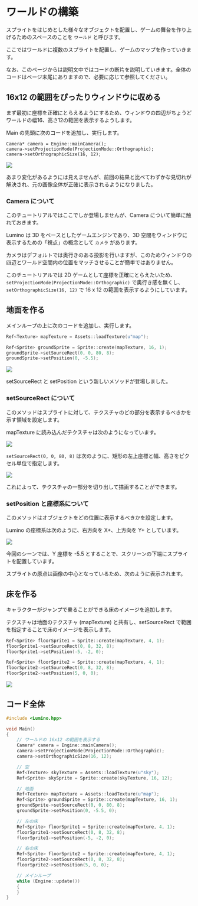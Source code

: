 ワールドの構築
==========

スプライトをはじめとした様々なオブジェクトを配置し、ゲームの舞台を作り上げるためのスペースのことを `ワールド` と呼びます。

ここではワールドに複数のスプライトを配置し、ゲームのマップを作っていきます。

なお、このページからは説明文中ではコードの断片を説明していきます。全体のコードはページ末尾にありますので、必要に応じて参照してください。


16x12 の範囲をぴったりウィンドウに収める
----------

まず最初に座標を正確にとらえるようにするため、ウィンドウの四辺がちょうどワールドの幅16、高さ12の範囲を表示するようします。

Main の先頭に次のコードを追加し、実行します。

```
Camera* camera = Engine::mainCamera();
camera->setProjectionMode(ProjectionMode::Orthographic);
camera->setOrthographicSize(16, 12);
```

![](img/world-building-6.png)

あまり変化があるようには見えませんが、前回の結果と比べてわずかな見切れが解決され、元の画像全体が正確に表示されるようになりました。


### Camera について

このチュートリアルではここでしか登場しませんが、Camera について簡単に触れておきます。

Lumino は 3D をベースとしたゲームエンジンであり、3D 空間をウィンドウに表示するための「視点」の概念として `カメラ` があります。

カメラはデフォルトでは奥行きのある投影を行いますが、このためウィンドウの四辺とワールド空間内の位置をマッチさせることが簡単ではありません。

このチュートリアルでは 2D ゲームとして座標を正確にとらえたいため、`setProjectionMode(ProjectionMode::Orthographic)` で奥行き感を無くし、`setOrthographicSize(16, 12)` で 16 x 12 の範囲を表示するようにしています。



地面を作る
----------

メインループの上に次のコードを追加し、実行します。

```cpp
Ref<Texture> mapTexture = Assets::loadTexture(u"map");

Ref<Sprite> groundSprite = Sprite::create(mapTexture, 16, 1);
groundSprite->setSourceRect(0, 0, 80, 8);
groundSprite->setPosition(0, -5.5);
```

![](img/world-building-2.png)

setSourceRect と setPosition という新しいメソッドが登場しました。


### setSourceRect について

このメソッドはスプライトに対して、テクスチャのどの部分を表示するべきかを示す領域を設定します。

mapTexture に読み込んだテクスチャは次のようになっています。

![](img/world-building-4.png)

`setSourceRect(0, 0, 80, 8)` は次のように、矩形の左上座標と幅、高さをピクセル単位で指定します。

![](img/world-building-1.png)

これによって、テクスチャの一部分を切り出して描画することができます。


### setPosition と座標系について

このメソッドはオブジェクトをどの位置に表示するべきかを設定します。

Lumino の座標系は次のように、右方向を X+、上方向を Y+ としています。

![](img/world-building-3.png)

今回のシーンでは、Y 座標を -5.5 とすることで、スクリーンの下端にスプライトを配置しています。

スプライトの原点は画像の中心となっているため、次のように表示されます。



床を作る
----------

キャラクターがジャンプで乗ることができる床のイメージを追加します。

テクスチャは地面のテクスチャ (mapTexture) と共有し、setSourceRect で範囲を指定することで床のイメージを表示します。

```cpp
Ref<Sprite> floorSprite1 = Sprite::create(mapTexture, 4, 1);
floorSprite1->setSourceRect(0, 8, 32, 8);
floorSprite1->setPosition(-5, -2, 0);

Ref<Sprite> floorSprite2 = Sprite::create(mapTexture, 4, 1);
floorSprite2->setSourceRect(0, 8, 32, 8);
floorSprite2->setPosition(5, 0, 0);
```

![](img/world-building-5.png)


コード全体
----------

```cpp
#include <Lumino.hpp>

void Main()
{
    // ワールドの 16x12 の範囲を表示する
    Camera* camera = Engine::mainCamera();
    camera->setProjectionMode(ProjectionMode::Orthographic);
    camera->setOrthographicSize(16, 12);

    // 空
    Ref<Texture> skyTexture = Assets::loadTexture(u"sky");
    Ref<Sprite> skySprite = Sprite::create(skyTexture, 16, 12);

    // 地面
    Ref<Texture> mapTexture = Assets::loadTexture(u"map");
    Ref<Sprite> groundSprite = Sprite::create(mapTexture, 16, 1);
    groundSprite->setSourceRect(0, 0, 80, 8);
    groundSprite->setPosition(0, -5.5, 0);

    // 左の床
    Ref<Sprite> floorSprite1 = Sprite::create(mapTexture, 4, 1);
    floorSprite1->setSourceRect(0, 8, 32, 8);
    floorSprite1->setPosition(-5, -2, 0);

    // 右の床
    Ref<Sprite> floorSprite2 = Sprite::create(mapTexture, 4, 1);
    floorSprite2->setSourceRect(0, 8, 32, 8);
    floorSprite2->setPosition(5, 0, 0);

    // メインループ
    while (Engine::update())
    {
    }
}
```
